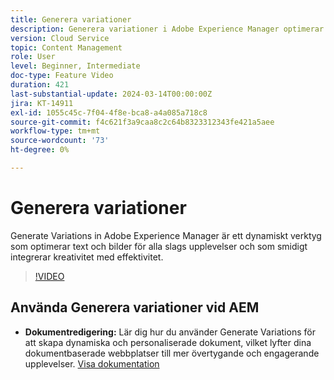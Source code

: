 ```yaml
---
title: Generera variationer
description: Generera variationer i Adobe Experience Manager optimerar text och bilder för alla upplevelser.
version: Cloud Service
topic: Content Management
role: User
level: Beginner, Intermediate
doc-type: Feature Video
duration: 421
last-substantial-update: 2024-03-14T00:00:00Z
jira: KT-14911
exl-id: 1055c45c-7f04-4f8e-bca8-a4a085a718c8
source-git-commit: f4c621f3a9caa8c2c64b8323312343fe421a5aee
workflow-type: tm+mt
source-wordcount: '73'
ht-degree: 0%

---
```


# Generera variationer

Generate Variations in Adobe Experience Manager är ett dynamiskt verktyg som optimerar text och bilder för alla slags upplevelser och som smidigt integrerar kreativitet med effektivitet.

>[!VIDEO](https://video.tv.adobe.com/v/3427946/?learn=on)

## Använda Generera variationer vid AEM

+ __Dokumentredigering:__ Lär dig hur du använder Generate Variations för att skapa dynamiska och personaliserade dokument, vilket lyfter dina dokumentbaserade webbplatser till mer övertygande och engagerande upplevelser. [Visa dokumentation](https://www.aem.live/docs/sidekick-generate-variations)
